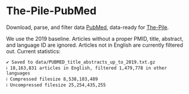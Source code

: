 # The-Pile-PubMed
Download, parse, and filter data [PubMed](https://pubmed.ncbi.nlm.nih.gov/), data-ready for [The-Pile](https://github.com/EleutherAI/The-Pile).

We use the 2019 baseline. Articles without a proper PMID, title, abstract, and language ID are ignored. Articles not in English are currently filtered out. Current statistics:

    ✔ Saved to data/PUBMED_title_abstracts_up_to_2019.txt.gz
    ℹ 18,163,831 articles in English, filtered 1,479,778 in other languages
    ℹ Compressed filesize 8,538,103,489
    ℹ Uncompressed filesize 25,254,435,255